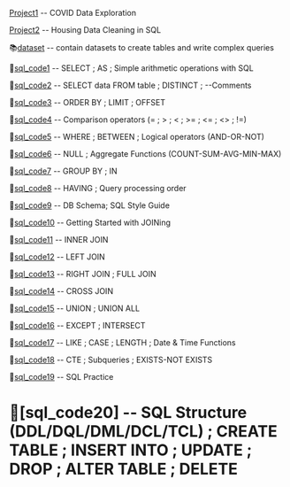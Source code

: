   [Project1](https://github.com/KTurau/sql/blob/main/datalearn/sql_code/Project1.sql) -- COVID Data Exploration
  
  [Project2](https://github.com/KTurau/sql/blob/main/datalearn/sql_code/Project2.sql) -- Housing Data Cleaning in SQL
  
📚[dataset](https://github.com/KTurau/sql/tree/main/datalearn/dataset) -- contain datasets to create tables and write complex queries   

🔑[sql_code1](https://github.com/KTurau/sql/blob/main/datalearn/sql_code/sql_code1.sql) -- SELECT ; AS ; Simple arithmetic operations with SQL

🔑[sql_code2](https://github.com/KTurau/sql/blob/main/datalearn/sql_code/sql_code2.sql) -- SELECT data FROM table ; DISTINCT ; --Comments

🔑[sql_code3](https://github.com/KTurau/sql/blob/main/datalearn/sql_code/sql_code3.sql) -- ORDER BY ; LIMIT ; OFFSET

🔑[sql_code4](https://github.com/KTurau/sql/blob/main/datalearn/sql_code/sql_code4.sql) -- Comparison operators (= ; > ; < ; >= ; <= ; <> ; !=)

🔑[sql_code5](https://github.com/KTurau/sql/blob/main/datalearn/sql_code/sql_code5.sql) -- WHERE ; BETWEEN ; Logical operators (AND-OR-NOT)

🔑[sql_code6](https://github.com/KTurau/sql/blob/main/datalearn/sql_code/sql_code6.sql) -- NULL ; Aggregate Functions (COUNT-SUM-AVG-MIN-MAX)

🔑[sql_code7](https://github.com/KTurau/sql/blob/main/datalearn/sql_code/sql_code7.sql) -- GROUP BY ; IN

🔑[sql_code8](https://github.com/KTurau/sql/blob/main/datalearn/sql_code/sql_code8.sql) -- HAVING ; Query processing order 

💫[sql_code9](https://github.com/KTurau/sql/blob/main/datalearn/sql_code/sql_code9.sql) -- DB Schema; SQL Style Guide

💫[sql_code10](https://github.com/KTurau/sql/blob/main/datalearn/sql_code/sql_code10.sql) -- Getting Started with JOINing

💫[sql_code11](https://github.com/KTurau/sql/blob/main/datalearn/sql_code/sql_code11.sql) -- INNER JOIN

💫[sql_code12](https://github.com/KTurau/sql/blob/main/datalearn/sql_code/sql_code12.sql) -- LEFT JOIN

💫[sql_code13](https://github.com/KTurau/sql/blob/main/datalearn/sql_code/sql_code13.sql) -- RIGHT JOIN ; FULL JOIN 

💫[sql_code14](https://github.com/KTurau/sql/blob/main/datalearn/sql_code/sql_code14.sql) -- CROSS JOIN 

💫[sql_code15](https://github.com/KTurau/sql/blob/main/datalearn/sql_code/sql_code15.sql) -- UNION ; UNION ALL 

💫[sql_code16](https://github.com/KTurau/sql/blob/main/datalearn/sql_code/sql_code16.sql) -- EXCEPT ; INTERSECT

💫[sql_code17](https://github.com/KTurau/sql/blob/main/datalearn/sql_code/sql_code17.sql) -- LIKE ; CASE ; LENGTH ; Date & Time Functions

💫[sql_code18](https://github.com/KTurau/sql/blob/main/datalearn/sql_code/sql_code18.sql) -- CTE ; Subqueries ; EXISTS-NOT EXISTS

💫[sql_code19](https://github.com/KTurau/sql/blob/main/datalearn/sql_code/sql_code19.sql) -- SQL Practice


💫[sql_code20] -- SQL Structure (DDL/DQL/DML/DCL/TCL) ; CREATE TABLE ; INSERT INTO ; UPDATE ; DROP ; ALTER TABLE ; DELETE
=======
